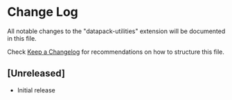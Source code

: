 # Change Log

All notable changes to the "datapack-utilities" extension will be documented in this file.

Check [Keep a Changelog](http://keepachangelog.com/) for recommendations on how to structure this file.

## [Unreleased]

- Initial release